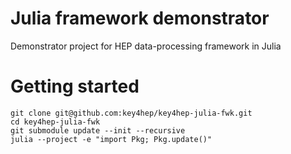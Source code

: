 # Julia framework demonstrator

Demonstrator project for HEP data-processing framework in Julia

# Getting started

```
git clone git@github.com:key4hep/key4hep-julia-fwk.git
cd key4hep-julia-fwk
git submodule update --init --recursive
julia --project -e "import Pkg; Pkg.update()"
```
